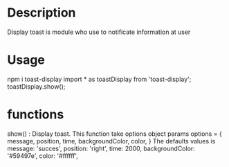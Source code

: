 # Description
Display toast is module who use to notificate information at user

# Usage 
npm i toast-display
import  * as toastDisplay from 'toast-display';
toastDisplay.show();

# functions
show() : Display toast. This function take options object params
options = {
    message,
    position,
    time,
    backgroundColor,
    color,
}
The defaults values is 
    message: 'succes',
    position: 'right',
    time: 2000,
    backgroundColor: '#59497e',
    color: '#ffffff',



